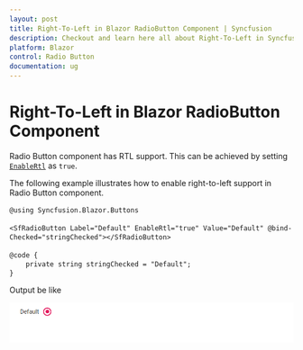 ```yaml
---
layout: post
title: Right-To-Left in Blazor RadioButton Component | Syncfusion
description: Checkout and learn here all about Right-To-Left in Syncfusion Blazor RadioButton component and more.
platform: Blazor
control: Radio Button
documentation: ug
---
```


# Right-To-Left in Blazor RadioButton Component

Radio Button component has RTL support. This can be achieved by setting [`EnableRtl`](https://help.syncfusion.com/cr/blazor/Syncfusion.Blazor.Buttons.SfRadioButton-1.html) as `true`.

The following example illustrates how to enable right-to-left support in Radio Button component.

```cshtml
@using Syncfusion.Blazor.Buttons

<SfRadioButton Label="Default" EnableRtl="true" Value="Default" @bind-Checked="stringChecked"></SfRadioButton>

@code {
    private string stringChecked = "Default";
}

```

Output be like

![Radio Button Sample](./../images/rb-rtl.png)